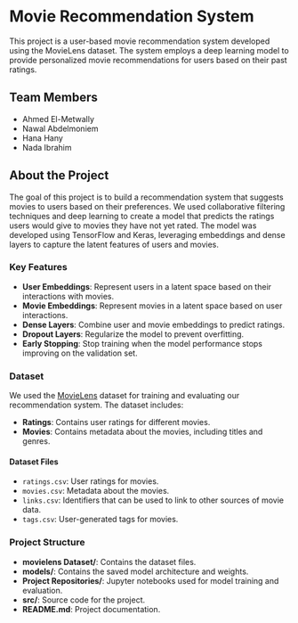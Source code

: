 # Movie Recommendation System

This project is a user-based movie recommendation system developed using the MovieLens dataset. The system employs a deep learning model to provide personalized movie recommendations for users based on their past ratings.

## Team Members
- Ahmed El-Metwally
- Nawal Abdelmoniem
- Hana Hany
- Nada Ibrahim

## About the Project

The goal of this project is to build a recommendation system that suggests movies to users based on their preferences. We used collaborative filtering techniques and deep learning to create a model that predicts the ratings users would give to movies they have not yet rated. The model was developed using TensorFlow and Keras, leveraging embeddings and dense layers to capture the latent features of users and movies.

### Key Features
- **User Embeddings**: Represent users in a latent space based on their interactions with movies.
- **Movie Embeddings**: Represent movies in a latent space based on user interactions.
- **Dense Layers**: Combine user and movie embeddings to predict ratings.
- **Dropout Layers**: Regularize the model to prevent overfitting.
- **Early Stopping**: Stop training when the model performance stops improving on the validation set.

### Dataset

We used the [MovieLens]([http://movielens.org](https://www.kaggle.com/datasets/hanahelaly/movielens-small)) dataset for training and evaluating our recommendation system. The dataset includes:

- **Ratings**: Contains user ratings for different movies.
- **Movies**: Contains metadata about the movies, including titles and genres.

#### Dataset Files
- `ratings.csv`: User ratings for movies.
- `movies.csv`: Metadata about the movies.
- `links.csv`: Identifiers that can be used to link to other sources of movie data.
- `tags.csv`: User-generated tags for movies.

### Project Structure

- **movielens Dataset/**: Contains the dataset files.
- **models/**: Contains the saved model architecture and weights.
- **Project Repositories/**: Jupyter notebooks used for model training and evaluation.
- **src/**: Source code for the project.
- **README.md**: Project documentation.
